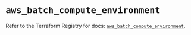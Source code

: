 # `aws_batch_compute_environment`

Refer to the Terraform Registry for docs: [`aws_batch_compute_environment`](https://registry.terraform.io/providers/hashicorp/aws/6.12.0/docs/resources/batch_compute_environment).
